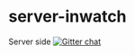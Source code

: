# server-inwatch
Server side
[![Gitter chat](https://badges.gitter.im/gitterHQ/gitter.png)](https://gitter.im/Prometheus-inWatch/server-inwatch)
